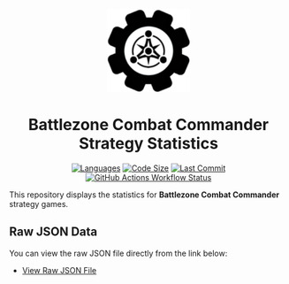 <div align="center">

  <img src="assets\images\api-icon.png" alt="logo" width="150" height="auto" />
  <h1>Battlezone Combat Commander Strategy Statistics</h1>

  <p align="center">
   <a href = ""><img src="https://img.shields.io/github/languages/top/HerndonE/battlezone-combat-commander-strategy-statistics" alt="Languages" /></a>
   <a href = ""><img src="https://img.shields.io/github/repo-size/HerndonE/battlezone-combat-commander-strategy-statistics" alt="Code Size" /></a>
   <a href = ""><img src="https://img.shields.io/github/last-commit/HerndonE/battlezone-combat-commander-strategy-statistics" alt="Last Commit" /></a>
   <a href = ""><img src="https://img.shields.io/github/actions/workflow/status/HerndonE/battlezone-combat-commander-strategy-statistics/ci.yml" alt="GitHub Actions Workflow Status" /></a>
  </p>

</div>


This repository displays the statistics for **Battlezone Combat Commander** strategy games.

## Raw JSON Data

You can view the raw JSON file directly from the link below:

- [View Raw JSON File](https://herndone.github.io/battlezone-combat-commander-strategy-statistics/data/data.json)
